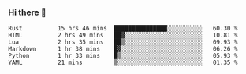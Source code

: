 ### Hi there 👋

<!--
**gustavkrist/gustavkrist** is a ✨ _special_ ✨ repository because its `README.md` (this file) appears on your GitHub profile.

Here are some ideas to get you started:

- 🔭 I’m currently working on ...
- 🌱 I’m currently learning ...
- 👯 I’m looking to collaborate on ...
- 🤔 I’m looking for help with ...
- 💬 Ask me about ...
- 📫 How to reach me: ...
- 😄 Pronouns: ...
- ⚡ Fun fact: ...
-->

<!--START_SECTION:waka-->

```text
Rust          15 hrs 46 mins  ███████████████░░░░░░░░░░   60.30 %
HTML          2 hrs 49 mins   ██▓░░░░░░░░░░░░░░░░░░░░░░   10.81 %
Lua           2 hrs 35 mins   ██▒░░░░░░░░░░░░░░░░░░░░░░   09.93 %
Markdown      1 hr 38 mins    █▓░░░░░░░░░░░░░░░░░░░░░░░   06.26 %
Python        1 hr 33 mins    █▒░░░░░░░░░░░░░░░░░░░░░░░   05.93 %
YAML          21 mins         ▒░░░░░░░░░░░░░░░░░░░░░░░░   01.35 %
```

<!--END_SECTION:waka-->
